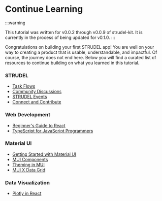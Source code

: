 # Continue Learning

:::warning

This tutorial was written for v0.0.2 through v0.0.9 of strudel-kit. It is currently in the process of being updated for v0.1.0. 
:::

Congratulations on building your first STRUDEL app! You are well on your way to creating a product that is usable, understandable, and impactful. Of course, the journey does not end here. Below you will find a curated list of resources to continue building on what you learned in this tutorial.

### STRUDEL

- [Task Flows](https://strudel.science/design-system/task-flows/overview/)
- [Community Discussions](https://github.com/orgs/strudel-science/discussions)
- [STRUDEL Events](https://strudel.science/engage/events/)
- [Connect and Contribute](https://strudel.science/engage/contribute/)

### Web Development

- [Beginner's Guide to React](https://egghead.io/courses/the-beginner-s-guide-to-react)
- [TypeScript for JavaScript Programmers](https://www.typescriptlang.org/docs/handbook/-typescript-in-5-minutes.html)

### Material UI

- [Getting Started with Material UI](https://mui.com/material-ui/getting-started/)
- [MUI Components](https://mui.com/material-ui/all-components/)
- [Theming in MUI](https://mui.com/material-ui/customization/theming/)
- [MUI X Data Grid](https://mui.com/x/react-data-grid/)

### Data Visualization

- [Plotly in React](https://plotly.com/javascript/react/)